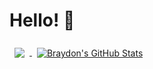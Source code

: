 
# Hello! 👋️

<!---
Mohsen-Sorkhpour/Mohsen-Sorkhpour is a ✨ special ✨ repository because its `README.md` (this file) appears on your GitHub profile.
You can click the Preview link to take a look at your changes.
--->
 

<a class="status-height"  href="https://github.com/Mohsen-Sorkhpour">
  <img align="center" style="margin:0.5rem" src="https://github-readme-stats.vercel.app/api/top-langs/?username=Mohsen-Sorkhpour&hide=html,css&title_color=ffffff&text_color=c9cacc&icon_color=4AB197&bg_color=1A2B34" />
</a>

<a class="status-height" href="https://github.com/Mohsen-Sorkhpour">
  <img align="center" style="margin:0.5rem" src="https://github-readme-stats.vercel.app/api?username=Mohsen-Sorkhpour&show_icons=true&line_height=27&count_private=true&title_color=ffffff&text_color=c9cacc&icon_color=4AB097&bg_color=1A2B34" alt="Braydon's GitHub Stats" />
</a>

